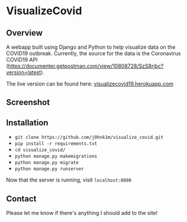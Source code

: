 # VisualizeCovid

## Overview
A webapp built using Django and Python to help visualize data on the COVID19 outbreak. Currently, the source for the data is the Coronavirus COVID19 API (https://documenter.getpostman.com/view/10808728/SzS8rjbc?version=latest).

The live version can be found here: [visualizecovid19.herokuapp.com](https://visualizecovid.herokuapp.com/)

## Screenshot

## Installation
* ```git clone https://github.com/j0hnk1m/visualize_covid.git```
* ```pip install -r requirements.txt```
* ```cd visualize_covid/```
* ```python manage.py makemigrations```
* ```python manage.py migrate```
* ```python manage.py runserver```

Now that the server is running, visit ```localhost:8000```

## Contact
Please let me know if there's anything I should add to the site!
